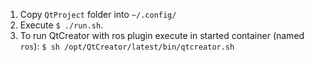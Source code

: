 1.  Copy `QtProject` folder into `~/.config/`
2.  Execute
`$ ./run.sh`.
3.  To run QtCreator with ros plugin execute in started container (named `ros`):
`$ sh /opt/QtCreator/latest/bin/qtcreator.sh`